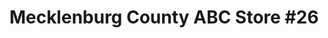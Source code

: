 ---
title: "Mecklenburg County ABC Store #26"
url: /charlotte/mecklenburg-county-abc-store-26/
shop: alcohol
---